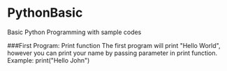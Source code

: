 # PythonBasic
 Basic Python Programming with sample codes

###First Program: Print function
The first program will print "Hello World", however you can print your name by passing parameter in print function.
Example: print("Hello John")